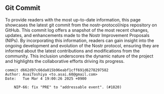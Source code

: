 ## Git Commit
To provide readers with the most up-to-date information, this page showcases the latest git commit from the nostr-protocol/nips repository on GitHub. This commit log offers a snapshot of the most recent changes, updates, and enhancements made to the Nostr Improvement Proposals (NIPs). By incorporating this information, readers can gain insight into the ongoing development and evolution of the Nostr protocol, ensuring they are informed about the latest contributions and modifications from the community. This inclusion underscores the dynamic nature of the project and highlights the collaborative efforts driving its progress.

```shell
commit d662d97c66da015b96eabf1cff691d6278297582
Author: AsaiToshiya <to.asai.60@gmail.com>
Date:   Tue Mar 4 19:00:26 2025 +0900

    NIP-66: fix "PRE" to "addressable event". (#1820)
```
